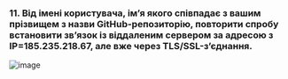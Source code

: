 ### 11. Від імені користувача, ім’я якого співпадає з вашим прізвищем з назви GitHub-репозиторію, повторити спробу встановити зв’язок із віддаленим сервером за адресою з IP=185.235.218.67, але вже через TLS/SSL-з’єднання.
![image](https://github.com/oleksandrblazhko/ai-192-amikishyiev/assets/123385187/9745380e-6dd6-4d69-9d04-f3f99a78f53d)

